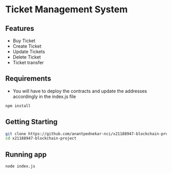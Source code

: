 # Ticket Management System



## Features
- Buy Ticket
- Create Ticket
- Update Tickets
- Delete Ticket
- Ticket transfer

## Requirements
- You will have to deploy the contracts and update the addresses accordingly in the index.js file
```bash
npm install
```

## Getting Starting

   ```bash
git clone https://github.com/anantpednekar-nci/x21188947-blockchain-project.git
cd x21188947-blockchain-project
```

## Running app
   ```bash
node index.js
```
